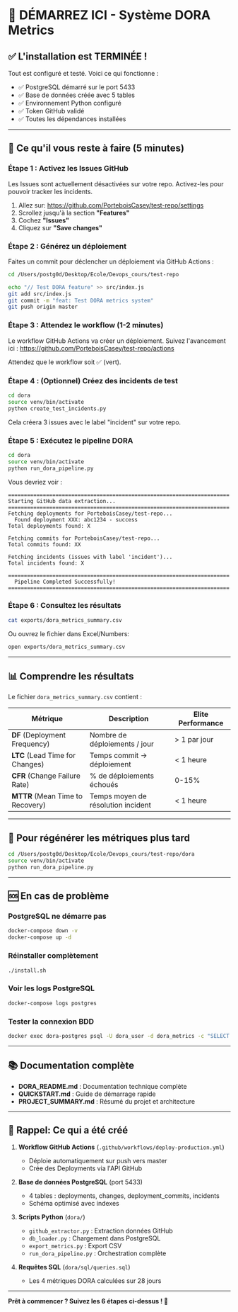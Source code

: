 # 🚀 DÉMARREZ ICI - Système DORA Metrics

## ✅ L'installation est TERMINÉE !

Tout est configuré et testé. Voici ce qui fonctionne :

- ✅ PostgreSQL démarré sur le port 5433
- ✅ Base de données créée avec 5 tables
- ✅ Environnement Python configuré
- ✅ Token GitHub validé
- ✅ Toutes les dépendances installées

---

## 📝 Ce qu'il vous reste à faire (5 minutes)

### Étape 1 : Activez les Issues GitHub

Les Issues sont actuellement désactivées sur votre repo. Activez-les pour pouvoir tracker les incidents.

1. Allez sur: https://github.com/PorteboisCasey/test-repo/settings
2. Scrollez jusqu'à la section **"Features"**
3. Cochez **"Issues"**
4. Cliquez sur **"Save changes"**

### Étape 2 : Générez un déploiement

Faites un commit pour déclencher un déploiement via GitHub Actions :

```bash
cd /Users/postg0d/Desktop/Ecole/Devops_cours/test-repo

echo "// Test DORA feature" >> src/index.js
git add src/index.js
git commit -m "feat: Test DORA metrics system"
git push origin master
```

### Étape 3 : Attendez le workflow (1-2 minutes)

Le workflow GitHub Actions va créer un déploiement. Suivez l'avancement ici :
https://github.com/PorteboisCasey/test-repo/actions

Attendez que le workflow soit ✅ (vert).

### Étape 4 : (Optionnel) Créez des incidents de test

```bash
cd dora
source venv/bin/activate
python create_test_incidents.py
```

Cela créera 3 issues avec le label "incident" sur votre repo.

### Étape 5 : Exécutez le pipeline DORA

```bash
cd dora
source venv/bin/activate
python run_dora_pipeline.py
```

Vous devriez voir :

```
======================================================================
Starting GitHub data extraction...
======================================================================
Fetching deployments for PorteboisCasey/test-repo...
  Found deployment XXX: abc1234 - success
Total deployments found: X

Fetching commits for PorteboisCasey/test-repo...
Total commits found: XX

Fetching incidents (issues with label 'incident')...
Total incidents found: X

======================================================================
  Pipeline Completed Successfully!
======================================================================
```

### Étape 6 : Consultez les résultats

```bash
cat exports/dora_metrics_summary.csv
```

Ou ouvrez le fichier dans Excel/Numbers:

```bash
open exports/dora_metrics_summary.csv
```

---

## 📊 Comprendre les résultats

Le fichier `dora_metrics_summary.csv` contient :

| Métrique | Description | Elite Performance |
|----------|-------------|-------------------|
| **DF** (Deployment Frequency) | Nombre de déploiements / jour | > 1 par jour |
| **LTC** (Lead Time for Changes) | Temps commit → déploiement | < 1 heure |
| **CFR** (Change Failure Rate) | % de déploiements échoués | 0-15% |
| **MTTR** (Mean Time to Recovery) | Temps moyen de résolution incident | < 1 heure |

---

## 🔄 Pour régénérer les métriques plus tard

```bash
cd /Users/postg0d/Desktop/Ecole/Devops_cours/test-repo/dora
source venv/bin/activate
python run_dora_pipeline.py
```

---

## 🆘 En cas de problème

### PostgreSQL ne démarre pas
```bash
docker-compose down -v
docker-compose up -d
```

### Réinstaller complètement
```bash
./install.sh
```

### Voir les logs PostgreSQL
```bash
docker-compose logs postgres
```

### Tester la connexion BDD
```bash
docker exec dora-postgres psql -U dora_user -d dora_metrics -c "SELECT COUNT(*) FROM deployments;"
```

---

## 📚 Documentation complète

- **DORA_README.md** : Documentation technique complète
- **QUICKSTART.md** : Guide de démarrage rapide
- **PROJECT_SUMMARY.md** : Résumé du projet et architecture

---

## 🎯 Rappel: Ce qui a été créé

1. **Workflow GitHub Actions** (`.github/workflows/deploy-production.yml`)
   - Déploie automatiquement sur push vers master
   - Crée des Deployments via l'API GitHub

2. **Base de données PostgreSQL** (port 5433)
   - 4 tables : deployments, changes, deployment_commits, incidents
   - Schéma optimisé avec indexes

3. **Scripts Python** (`dora/`)
   - `github_extractor.py` : Extraction données GitHub
   - `db_loader.py` : Chargement dans PostgreSQL
   - `export_metrics.py` : Export CSV
   - `run_dora_pipeline.py` : Orchestration complète

4. **Requêtes SQL** (`dora/sql/queries.sql`)
   - Les 4 métriques DORA calculées sur 28 jours

---

**Prêt à commencer ? Suivez les 6 étapes ci-dessus ! 🚀**
